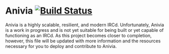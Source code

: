Anivia [![Build Status](https://travis-ci.org/akaritakai/Anivia.svg)](https://travis-ci.org/akaritakai/Anivia)
======

Anivia is a highly scalable, resilient, and modern IRCd. Unfortunately, Anivia is a work in progress and is not yet suitable for being built or yet capable of functioning as an IRCd. As this project becomes closer to completion, however, this file will be updated with more information and the resources necessary for you to deploy and contribute to Anivia.